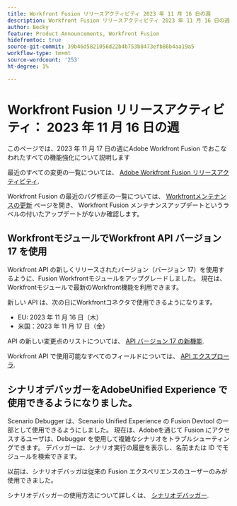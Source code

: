 ```yaml
---
title: Workfront Fusion リリースアクティビティ 2023 年 11 月 16 日の週
description: Workfront Fusion リリースアクティビティ 2023 年 11 月 16 日の週
author: Becky
feature: Product Announcements, Workfront Fusion
hidefromtoc: true
source-git-commit: 39b46d5821056d22b4b753b8473efb86b4aa19a5
workflow-type: tm+mt
source-wordcount: '253'
ht-degree: 1%

---
```


# Workfront Fusion リリースアクティビティ： 2023 年 11 月 16 日の週

このページでは、2023 年 11 月 17 日の週にAdobe Workfront Fusion でおこなわれたすべての機能強化について説明します

最近のすべての変更の一覧については、 [Adobe Workfront Fusion リリースアクティビティ](../../../product-announcements/product-releases/fusion-release-activity/fusion-release-activity.md).

Workfront Fusion の最近のバグ修正の一覧については、 [Workfrontメンテナンスの更新](https://experienceleague.adobe.com/docs/workfront-known-issues/releases/current-updates.html) ページを開き、 Workfront Fusion メンテナンスアップデートというラベルの付いたアップデートがないか確認します。

## WorkfrontモジュールでWorkfront API バージョン 17 を使用

Workfront API の新しくリリースされたバージョン（バージョン 17）を使用するように、Fusion Workfrontモジュールをアップグレードしました。 現在は、Workfrontモジュールで最新のWorkfront機能を利用できます。

新しい API は、次の日にWorkfrontコネクタで使用できるようになります。

* EU: 2023 年 11 月 16 日（木）
* 米国：2023 年 11 月 17 日（金）

API の新しい変更点のリストについては、 [API バージョン 17 の新機能](/help/quicksilver/wf-api/api/new-api-version-17.md).

Workfront API で使用可能なすべてのフィールドについては、 [API エクスプローラ](https://developer.adobe.com/workfront/api-explorer).

## シナリオデバッガーをAdobeUnified Experience で使用できるようになりました。

Scenario Debugger は、Scenario Unified Experience の Fusion Devtool の一部として使用できるようにしました。 現在は、Adobeを通じて Fusion にアクセスするユーザは、Debugger を使用して複雑なシナリオをトラブルシューティングできます。 デバッガーは、シナリオ実行の履歴を表示し、名前または ID でモジュールを検索できます。

以前は、シナリオデバッガは従来の Fusion エクスペリエンスのユーザーのみが使用できました。

シナリオデバッガーの使用方法について詳しくは、 [シナリオデバッガー](/help/quicksilver/workfront-fusion/scenarios/debug-scenarios-with-dev-tool.md#scenario-debugger).

